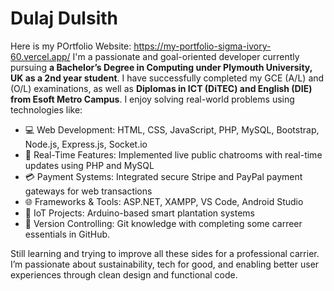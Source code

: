 # Dulaj Dulsith

Here is my POrtfolio Website: https://my-portfolio-sigma-ivory-60.vercel.app/
I'm a passionate and goal-oriented developer currently pursuing **a Bachelor’s Degree in Computing under Plymouth University, UK as a 2nd year student**. I have successfully completed my GCE  (A/L) and (O/L) examinations, as well as **Diplomas in ICT (DiTEC) and English (DIE) from Esoft Metro Campus**. I enjoy solving real-world problems using technologies like:

- 💻 Web Development: HTML, CSS, JavaScript, PHP, MySQL, Bootstrap, Node.js, Express.js, Socket.io
- 💬 Real-Time Features: Implemented live public chatrooms with real-time updates using PHP and MySQL
- 💳 Payment Systems: Integrated secure Stripe and PayPal payment gateways for web transactions
- 🌐 Frameworks & Tools: ASP.NET, XAMPP, VS Code, Android Studio
- 🔌 IoT Projects: Arduino-based smart plantation systems
- 🚀 Version Controlling: Git knowledge with completing some carreer essentials in GitHub.

Still learning and trying to improve all these sides for a professional carrier. I’m passionate about sustainability, tech for good, and enabling better user experiences through clean design and functional code.
